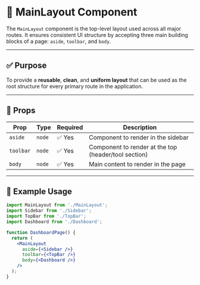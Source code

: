 # 🧱 MainLayout Component

The `MainLayout` component is the top-level layout used across all major routes. It ensures consistent UI structure by accepting three main building blocks of a page: `aside`, `toolbar`, and `body`.

---

## ✅ Purpose

To provide a **reusable**, **clean**, and **uniform layout** that can be used as the root structure for every primary route in the application.

---

## 🧩 Props

| Prop     | Type     | Required | Description                            |
|----------|----------|----------|----------------------------------------|
| `aside`  | `node`   | ✅ Yes    | Component to render in the sidebar     |
| `toolbar`| `node`   | ✅ Yes    | Component to render at the top (header/tool section) |
| `body`   | `node`   | ✅ Yes    | Main content to render in the page     |

---

## 🧪 Example Usage

```jsx
import MainLayout from './MainLayout';
import Sidebar from './Sidebar';
import TopBar from './TopBar';
import Dashboard from './Dashboard';

function DashboardPage() {
  return (
    <MainLayout
      aside={<Sidebar />}
      toolbar={<TopBar />}
      body={<Dashboard />}
    />
  );
}

